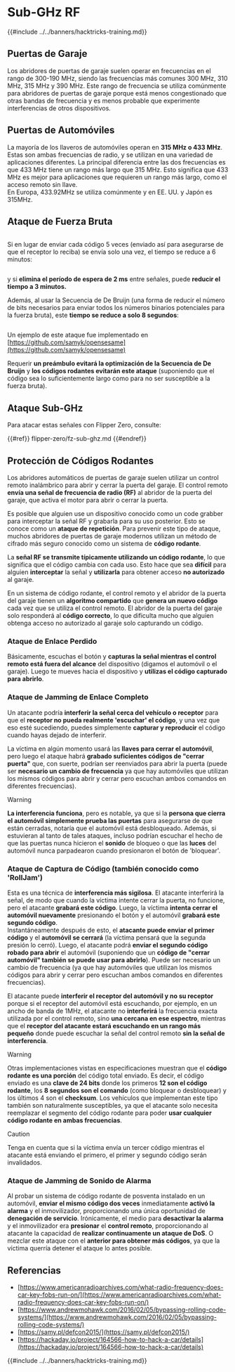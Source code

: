 # Sub-GHz RF

{{#include ../../banners/hacktricks-training.md}}

## Puertas de Garaje

Los abridores de puertas de garaje suelen operar en frecuencias en el rango de 300-190 MHz, siendo las frecuencias más comunes 300 MHz, 310 MHz, 315 MHz y 390 MHz. Este rango de frecuencia se utiliza comúnmente para abridores de puertas de garaje porque está menos congestionado que otras bandas de frecuencia y es menos probable que experimente interferencias de otros dispositivos.

## Puertas de Automóviles

La mayoría de los llaveros de automóviles operan en **315 MHz o 433 MHz**. Estas son ambas frecuencias de radio, y se utilizan en una variedad de aplicaciones diferentes. La principal diferencia entre las dos frecuencias es que 433 MHz tiene un rango más largo que 315 MHz. Esto significa que 433 MHz es mejor para aplicaciones que requieren un rango más largo, como el acceso remoto sin llave.\
En Europa, 433.92MHz se utiliza comúnmente y en EE. UU. y Japón es 315MHz.

## **Ataque de Fuerza Bruta**

<figure><img src="../../images/image (1084).png" alt=""><figcaption></figcaption></figure>

Si en lugar de enviar cada código 5 veces (enviado así para asegurarse de que el receptor lo reciba) se envía solo una vez, el tiempo se reduce a 6 minutos:

<figure><img src="../../images/image (622).png" alt=""><figcaption></figcaption></figure>

y si **elimina el período de espera de 2 ms** entre señales, puede **reducir el tiempo a 3 minutos.**

Además, al usar la Secuencia de De Bruijn (una forma de reducir el número de bits necesarios para enviar todos los números binarios potenciales para la fuerza bruta), este **tiempo se reduce a solo 8 segundos**:

<figure><img src="../../images/image (583).png" alt=""><figcaption></figcaption></figure>

Un ejemplo de este ataque fue implementado en [https://github.com/samyk/opensesame](https://github.com/samyk/opensesame)

Requerir **un preámbulo evitará la optimización de la Secuencia de De Bruijn** y **los códigos rodantes evitarán este ataque** (suponiendo que el código sea lo suficientemente largo como para no ser susceptible a la fuerza bruta).

## Ataque Sub-GHz

Para atacar estas señales con Flipper Zero, consulte:

{{#ref}}
flipper-zero/fz-sub-ghz.md
{{#endref}}

## Protección de Códigos Rodantes

Los abridores automáticos de puertas de garaje suelen utilizar un control remoto inalámbrico para abrir y cerrar la puerta del garaje. El control remoto **envía una señal de frecuencia de radio (RF)** al abridor de la puerta del garaje, que activa el motor para abrir o cerrar la puerta.

Es posible que alguien use un dispositivo conocido como un code grabber para interceptar la señal RF y grabarla para su uso posterior. Esto se conoce como un **ataque de repetición**. Para prevenir este tipo de ataque, muchos abridores de puertas de garaje modernos utilizan un método de cifrado más seguro conocido como un sistema de **código rodante**.

La **señal RF se transmite típicamente utilizando un código rodante**, lo que significa que el código cambia con cada uso. Esto hace que sea **difícil** para alguien **interceptar** la señal y **utilizarla** para obtener acceso **no autorizado** al garaje.

En un sistema de código rodante, el control remoto y el abridor de la puerta del garaje tienen un **algoritmo compartido** que **genera un nuevo código** cada vez que se utiliza el control remoto. El abridor de la puerta del garaje solo responderá al **código correcto**, lo que dificulta mucho que alguien obtenga acceso no autorizado al garaje solo capturando un código.

### **Ataque de Enlace Perdido**

Básicamente, escuchas el botón y **capturas la señal mientras el control remoto está fuera del alcance** del dispositivo (digamos el automóvil o el garaje). Luego te mueves hacia el dispositivo y **utilizas el código capturado para abrirlo**.

### Ataque de Jamming de Enlace Completo

Un atacante podría **interferir la señal cerca del vehículo o receptor** para que el **receptor no pueda realmente 'escuchar' el código**, y una vez que eso esté sucediendo, puedes simplemente **capturar y reproducir** el código cuando hayas dejado de interferir.

La víctima en algún momento usará las **llaves para cerrar el automóvil**, pero luego el ataque habrá **grabado suficientes códigos de "cerrar puerta"** que, con suerte, podrían ser reenviados para abrir la puerta (puede ser **necesario un cambio de frecuencia** ya que hay automóviles que utilizan los mismos códigos para abrir y cerrar pero escuchan ambos comandos en diferentes frecuencias).

> [!WARNING]
> **La interferencia funciona**, pero es notable, ya que si la **persona que cierra el automóvil simplemente prueba las puertas** para asegurarse de que están cerradas, notaría que el automóvil está desbloqueado. Además, si estuvieran al tanto de tales ataques, incluso podrían escuchar el hecho de que las puertas nunca hicieron el **sonido** de bloqueo o que las **luces** del automóvil nunca parpadearon cuando presionaron el botón de 'bloquear'.

### **Ataque de Captura de Código (también conocido como 'RollJam')**

Esta es una técnica de **interferencia más sigilosa**. El atacante interferirá la señal, de modo que cuando la víctima intente cerrar la puerta, no funcione, pero el atacante **grabará este código**. Luego, la víctima **intenta cerrar el automóvil nuevamente** presionando el botón y el automóvil **grabará este segundo código**.\
Instantáneamente después de esto, el **atacante puede enviar el primer código** y el **automóvil se cerrará** (la víctima pensará que la segunda presión lo cerró). Luego, el atacante podrá **enviar el segundo código robado para abrir** el automóvil (suponiendo que un **código de "cerrar automóvil" también se puede usar para abrirlo**). Puede ser necesario un cambio de frecuencia (ya que hay automóviles que utilizan los mismos códigos para abrir y cerrar pero escuchan ambos comandos en diferentes frecuencias).

El atacante puede **interferir el receptor del automóvil y no su receptor** porque si el receptor del automóvil está escuchando, por ejemplo, en un ancho de banda de 1MHz, el atacante no **interferirá** la frecuencia exacta utilizada por el control remoto, sino **una cercana en ese espectro**, mientras que el **receptor del atacante estará escuchando en un rango más pequeño** donde puede escuchar la señal del control remoto **sin la señal de interferencia**.

> [!WARNING]
> Otras implementaciones vistas en especificaciones muestran que el **código rodante es una porción** del código total enviado. Es decir, el código enviado es una **clave de 24 bits** donde los primeros **12 son el código rodante**, los **8 segundos son el comando** (como bloquear o desbloquear) y los últimos 4 son el **checksum**. Los vehículos que implementan este tipo también son naturalmente susceptibles, ya que el atacante solo necesita reemplazar el segmento del código rodante para poder **usar cualquier código rodante en ambas frecuencias**.

> [!CAUTION]
> Tenga en cuenta que si la víctima envía un tercer código mientras el atacante está enviando el primero, el primer y segundo código serán invalidados.

### Ataque de Jamming de Sonido de Alarma

Al probar un sistema de código rodante de posventa instalado en un automóvil, **enviar el mismo código dos veces** inmediatamente **activó la alarma** y el inmovilizador, proporcionando una única oportunidad de **denegación de servicio**. Irónicamente, el medio para **desactivar la alarma** y el inmovilizador era **presionar** el **control remoto**, proporcionando al atacante la capacidad de **realizar continuamente un ataque de DoS**. O mezclar este ataque con el **anterior para obtener más códigos**, ya que la víctima querría detener el ataque lo antes posible.

## Referencias

- [https://www.americanradioarchives.com/what-radio-frequency-does-car-key-fobs-run-on/](https://www.americanradioarchives.com/what-radio-frequency-does-car-key-fobs-run-on/)
- [https://www.andrewmohawk.com/2016/02/05/bypassing-rolling-code-systems/](https://www.andrewmohawk.com/2016/02/05/bypassing-rolling-code-systems/)
- [https://samy.pl/defcon2015/](https://samy.pl/defcon2015/)
- [https://hackaday.io/project/164566-how-to-hack-a-car/details](https://hackaday.io/project/164566-how-to-hack-a-car/details)

{{#include ../../banners/hacktricks-training.md}}
